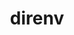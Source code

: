 ---
title: "direnv"
layout: cache
categories: [package, v0.22.3]
meta: {"versions": ["2.34.0"], "compilers": ["gcc@=10.2.1", "gcc@=7.5.0"], "oss": ["centos7", "ubuntu18.04"], "platforms": ["linux"], "targets": ["x86_64_v3"], "stacks": ["developer-tools", "developer-tools-manylinux2014", "root"], "num_specs": 2, "num_specs_by_stack": {"root": 2, "developer-tools-manylinux2014": 1, "developer-tools": 1}}
spec_details: [{"hash": "v6fxxlwf3ahcwqx6j426xsifu6odjpq6", "compiler": "gcc@=10.2.1", "versions": ["2.34.0"], "os": "centos7", "platform": "linux", "target": "x86_64_v3", "variants": ["build_system=generic"], "stacks": ["root", "developer-tools-manylinux2014"], "size": "-", "tarball": "https://binaries.spack.io/v0.22.3/build_cache/linux-centos7-x86_64_v3/gcc-10.2.1/direnv-2.34.0/linux-centos7-x86_64_v3-gcc-10.2.1-direnv-2.34.0-v6fxxlwf3ahcwqx6j426xsifu6odjpq6.spack"}, {"hash": "p77tnrwvuifcotdrs74p6wz67ri6dqt4", "compiler": "gcc@=7.5.0", "versions": ["2.34.0"], "os": "ubuntu18.04", "platform": "linux", "target": "x86_64_v3", "variants": ["build_system=generic"], "stacks": ["root", "developer-tools"], "size": "-", "tarball": "https://binaries.spack.io/v0.22.3/build_cache/linux-ubuntu18.04-x86_64_v3/gcc-7.5.0/direnv-2.34.0/linux-ubuntu18.04-x86_64_v3-gcc-7.5.0-direnv-2.34.0-p77tnrwvuifcotdrs74p6wz67ri6dqt4.spack"}]
---